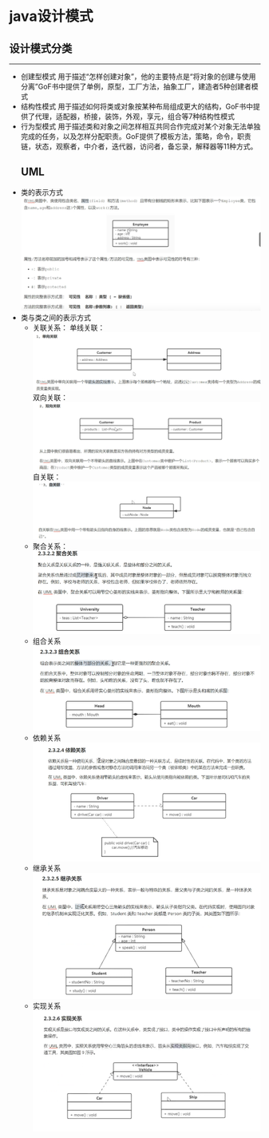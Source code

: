 # java设计模式
## 设计模式分类
------------------------------------------------
- 创建型模式
用于描述“怎样创建对象”，他的主要特点是“将对象的创建与使用分离”GoF书中提供了单例，原型，工厂方法，抽象工厂，建造者5种创建者模式
- 结构性模式
  用于描述如何将类或对象按某种布局组成更大的结构，GoF书中提供了代理，适配器，桥接，装饰，外观，享元，组合等7种结构性模式
- 行为型模式
  用于描述类和对象之间怎样相互共同合作完成对某个对象无法单独完成的任务，以及怎样分配职责。GoF提供了模板方法，策略，命令，职责链，状态，观察者，中介者，迭代器，访问者，备忘录，解释器等11种方式。
  ## UML
- 类的表示方式
  ![alt text](image.png)
- 类与类之间的表示方式
  - 关联关系：
     单线关联：
     ![alt text](image-1.png)
     双向关联：
     ![alt text](image-2.png)
     自关联：
     ![alt text](image-3.png)
  - 聚合关系：
     ![alt text](image-4.png)
  - 组合关系
     ![alt text](image-5.png)
  - 依赖关系
     ![alt text](image-6.png)   
  - 继承关系
     ![alt text](image-7.png)     
  - 实现关系
     ![alt text](image-8.png)